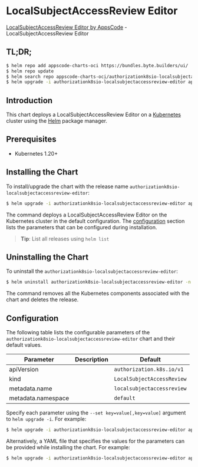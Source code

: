 # LocalSubjectAccessReview Editor

[LocalSubjectAccessReview Editor by AppsCode](https://byte.builders) - LocalSubjectAccessReview Editor

## TL;DR;

```bash
$ helm repo add appscode-charts-oci https://bundles.byte.builders/ui/
$ helm repo update
$ helm search repo appscode-charts-oci/authorizationk8sio-localsubjectaccessreview-editor --version=v0.4.19
$ helm upgrade -i authorizationk8sio-localsubjectaccessreview-editor appscode-charts-oci/authorizationk8sio-localsubjectaccessreview-editor -n default --create-namespace --version=v0.4.19
```

## Introduction

This chart deploys a LocalSubjectAccessReview Editor on a [Kubernetes](http://kubernetes.io) cluster using the [Helm](https://helm.sh) package manager.

## Prerequisites

- Kubernetes 1.20+

## Installing the Chart

To install/upgrade the chart with the release name `authorizationk8sio-localsubjectaccessreview-editor`:

```bash
$ helm upgrade -i authorizationk8sio-localsubjectaccessreview-editor appscode-charts-oci/authorizationk8sio-localsubjectaccessreview-editor -n default --create-namespace --version=v0.4.19
```

The command deploys a LocalSubjectAccessReview Editor on the Kubernetes cluster in the default configuration. The [configuration](#configuration) section lists the parameters that can be configured during installation.

> **Tip**: List all releases using `helm list`

## Uninstalling the Chart

To uninstall the `authorizationk8sio-localsubjectaccessreview-editor`:

```bash
$ helm uninstall authorizationk8sio-localsubjectaccessreview-editor -n default
```

The command removes all the Kubernetes components associated with the chart and deletes the release.

## Configuration

The following table lists the configurable parameters of the `authorizationk8sio-localsubjectaccessreview-editor` chart and their default values.

|     Parameter      | Description |                Default                |
|--------------------|-------------|---------------------------------------|
| apiVersion         |             | <code>authorization.k8s.io/v1</code>  |
| kind               |             | <code>LocalSubjectAccessReview</code> |
| metadata.name      |             | <code>localsubjectaccessreview</code> |
| metadata.namespace |             | <code>default</code>                  |


Specify each parameter using the `--set key=value[,key=value]` argument to `helm upgrade -i`. For example:

```bash
$ helm upgrade -i authorizationk8sio-localsubjectaccessreview-editor appscode-charts-oci/authorizationk8sio-localsubjectaccessreview-editor -n default --create-namespace --version=v0.4.19 --set apiVersion=authorization.k8s.io/v1
```

Alternatively, a YAML file that specifies the values for the parameters can be provided while
installing the chart. For example:

```bash
$ helm upgrade -i authorizationk8sio-localsubjectaccessreview-editor appscode-charts-oci/authorizationk8sio-localsubjectaccessreview-editor -n default --create-namespace --version=v0.4.19 --values values.yaml
```
